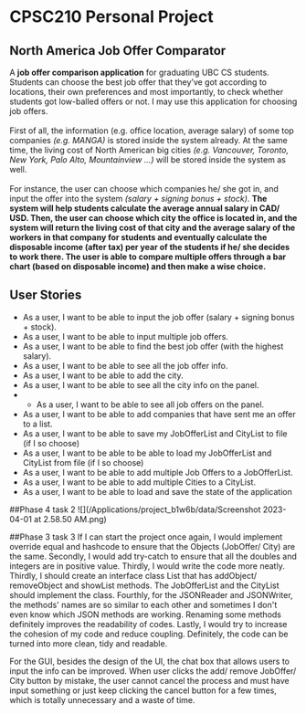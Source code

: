 # CPSC210 Personal Project

## North America Job Offer Comparator

A **job offer comparison application** for graduating UBC CS students. Students can choose the best job offer that they’ve
got according to locations, their own preferences and most importantly, to check whether students got low-balled offers 
or not. I may use this application for choosing job offers.<br>
<br>
First of all, the information (e.g. office location, average salary) of some top companies <em>(e.g. MANGA)</em> is 
stored inside the system already. At the same time, the living cost of North American big cities <em>(e.g. Vancouver, 
Toronto, New York, Palo Alto, Mountainview …)</em> will be stored inside the system as well. <br>
<br>
For instance, the user can choose which companies he/ she got in, and input the offer into the system *(salary + signing 
bonus + stock)*. **The system will help students calculate the average annual salary in CAD/ USD. Then, the user can choose which city the office is
located in, and the system will return the living cost of that city and the average salary of the workers in that 
company for students and eventually calculate the disposable income (after tax) per year of the students if he/ she 
decides to work there. The user is able to compare multiple offers through a bar chart (based on disposable income) and then make a wise choice.**


## User Stories

- As a user, I want to be able to input the job offer (salary + signing bonus + stock).
- As a user, I want to be able to input multiple job offers.
- As a user, I want to be able to find the best job offer (with the highest salary).
- As a user, I want to be able to see all the job offer info.
- As a user, I want to be able to add the city.
- As a user, I want to be able to see all the city info on the panel.
- - As a user, I want to be able to see all job offers on the panel.
- As a user, I want to be able to add companies that have sent me an offer to a list.
- As a user, I want to be able to save my JobOfferList and CityList to file (if I so choose)
- As a user, I want to be able to be able to load my JobOfferList and CityList from file (if I so choose)
- As a user, I want to be able to add multiple Job Offers to a JobOfferList. 
- As a user, I want to be able to add multiple Cities to a CityList. 
- As a user, I want to be able to load and save the state of the application


##Phase 4 task 2
![](/Applications/project_b1w6b/data/Screenshot 2023-04-01 at 2.58.50 AM.png)

##Phase 3 task 3
If I can start the project once again, I would implement override equal and hashcode to ensure that the Objects 
(JobOffer/ City) are the same. Secondly, I would add try-catch to ensure that all the doubles and integers are in 
positive value. Thirdly, I would write the code more neatly. Thirdly, I should create an interface class List
that has addObject/ removeObject and showList methods. The JobOfferList and the CityList should implement the class.
Fourthly, for the JSONReader and JSONWriter, the methods' names are so similar to each other and sometimes I don't even
know which JSON methods are working. Renaming some methods definitely improves the readability of codes.
Lastly, I would try to increase the cohesion of my code and reduce coupling. Definitely, the code can be turned into 
more clean, tidy and readable. 


For the GUI, besides the design of the UI, 
the chat box that allows users to input the info can be improved. When user clicks the add/ remove JobOffer/ City button 
by mistake, the user cannot cancel the process and must have input something or just keep clicking the cancel button for
a few times, which is totally unnecessary and a waste of time. 

